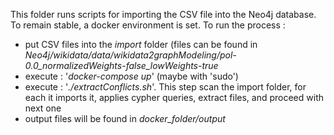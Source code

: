 This folder runs scripts for importing the CSV file into the Neo4j database.
To remain stable, a docker environment is set.
To run the process :
- put CSV files into the *import* folder (files can be found in *Neo4j/wikidata/data/wikidata2graphModeling/pol-0.0_normalizedWeights-false_lowWeights-true*
- execute : '*docker-compose up*' (maybe with 'sudo')
- execute : '*./extractConflicts.sh*'. This step scan the import folder, for each it imports it, applies cypher queries, extract files, and proceed with next one
- output files will be found in *docker_folder/output*
